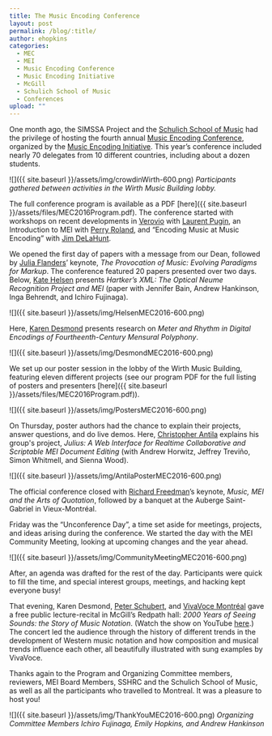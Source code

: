 ```yaml
---
title: The Music Encoding Conference
layout: post
permalink: /blog/:title/
author: ehopkins
categories:
  - MEC
  - MEI
  - Music Encoding Conference
  - Music Encoding Initiative
  - McGill
  - Schulich School of Music
  - Conferences
upload: ""
---
```


One month ago, the SIMSSA Project and the [Schulich School of Music](https://www.mcgill.ca/music/about-us) had the privilege of hosting the fourth annual [Music Encoding Conference](http://music-encoding.org/community/conference/), organized by the [Music Encoding Initiative](http://music-encoding.org/). This year’s conference included nearly 70 delegates from 10 different countries, including about a dozen students.

![]({{ site.baseurl }}/assets/img/crowdinWirth-600.png)
_Participants gathered between activities in the Wirth Music Building lobby._

The full conference program is available as a PDF [here]({{ site.baseurl }}/assets/files/MEC2016Program.pdf). The conference started with workshops on recent developments in [Verovio](http://www.verovio.org/index.xhtml) with [Laurent Pugin](http://rism-ch.org/contact.html), an Introduction to MEI with [Perry Roland](http://people.virginia.edu/~pdr4h/resume2.html), and “Encoding Music at Music Encoding” with [Jim DeLaHunt](http://blog.jdlh.com/).

We opened the first day of papers with a message from our Dean, followed by [Julia Flanders](http://www.northeastern.edu/cssh/faculty/julia-flanders)’ keynote, _The Provocation of Music: Evolving Paradigms for Markup_. The conference featured 20 papers presented over two days. Below, [Kate Helsen](http://music.uwo.ca/faculty/faculty_staff/bios/k_helsen.html) presents _Hartker’s XML: The Optical Neume Recognition Project and MEI_ (paper with Jennifer Bain, Andrew Hankinson, Inga Behrendt, and Ichiro Fujinaga).

![]({{ site.baseurl }}/assets/img/HelsenMEC2016-600.png)

Here, [Karen Desmond](http://www.arsmusicae.org/wordpress/) presents research on _Meter and Rhythm in Digital Encodings of Fourtheenth-Century Mensural Polyphony_.

![]({{ site.baseurl }}/assets/img/DesmondMEC2016-600.png)

We set up our poster session in the lobby of the Wirth Music Building, featuring eleven different projects (see our program PDF for the full listing of posters and presenters [here]({{ site.baseurl }}/assets/files/MEC2016Program.pdf)).

![]({{ site.baseurl }}/assets/img/PostersMEC2016-600.png)

On Thursday, poster authors had the chance to explain their projects, answer questions, and do live demos. Here, [Christopher Antila](https://christopher.antila.ca/en/) explains his group's project, _Julius: A Web Interface for Realtime Collaborative and Scriptable MEI Document Editing_ (with Andrew Horwitz, Jeffrey Treviño, Simon Whitmell, and Sienna Wood).

![]({{ site.baseurl }}/assets/img/AntilaPosterMEC2016-600.png)

The official conference closed with [Richard Freedman](https://www.haverford.edu/users/rfreedma)’s keynote, _Music, MEI and the Arts of Quotation_, followed by a banquet at the Auberge Saint-Gabriel in Vieux-Montréal.

Friday was the “Unconference Day”, a time set aside for meetings, projects, and ideas arising during the conference. We started the day with the MEI Community Meeting, looking at upcoming changes and the year ahead.

![]({{ site.baseurl }}/assets/img/CommunityMeetingMEC2016-600.png)

After, an agenda was drafted for the rest of the day. Participants were quick to fill the time, and special interest groups, meetings, and hacking kept everyone busy!

That evening, Karen Desmond, [Peter Schubert](http://www.music.mcgill.ca/~schubert/), and [VivaVoce Montréal](http://www.vivavoce-montreal.com/en/) gave a free public lecture-recital in McGill’s Redpath hall: _2000 Years of Seeing Sounds: the Story of Music Notation_. (Watch the show on YouTube [here](https://www.youtube.com/watch?v=2GqtCqnC8SI).) The concert led the audience through the history of different trends in the development of Western music notation and how composition and musical trends influence each other, all beautifully illustrated with sung examples by VivaVoce.

Thanks again to the Program and Organizing Committee members, reviewers, MEI Board Members, SSHRC and the Schulich School of Music, as well as all the participants who travelled to Montreal. It was a pleasure to host you!

![]({{ site.baseurl }}/assets/img/ThankYouMEC2016-600.png)
_Organizing Committee Members Ichiro Fujinaga, Emily Hopkins, and Andrew Hankinson_
